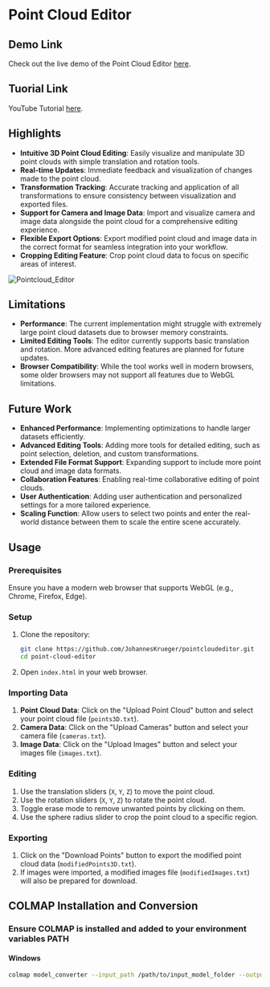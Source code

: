 # Point Cloud Editor

## Demo Link
Check out the live demo of the Point Cloud Editor [here](https://www.panoton.de/tools/pointcloud-editor/index.php).

## Tuorial Link
YouTube Tutorial [here](https://www.youtube.com/watch?v=A7QSRSUuIW4).

## Highlights
- **Intuitive 3D Point Cloud Editing**: Easily visualize and manipulate 3D point clouds with simple translation and rotation tools.
- **Real-time Updates**: Immediate feedback and visualization of changes made to the point cloud.
- **Transformation Tracking**: Accurate tracking and application of all transformations to ensure consistency between visualization and exported files.
- **Support for Camera and Image Data**: Import and visualize camera and image data alongside the point cloud for a comprehensive editing experience.
- **Flexible Export Options**: Export modified point cloud and image data in the correct format for seamless integration into your workflow.
- **Cropping Editing Feature**: Crop point cloud data to focus on specific areas of interest.

![Pointcloud_Editor](https://github.com/JohannesKrueger/pointcloudeditor/assets/68600106/a7a02c22-d1b3-43a2-88e9-abf0d415b232)

## Limitations
- **Performance**: The current implementation might struggle with extremely large point cloud datasets due to browser memory constraints.
- **Limited Editing Tools**: The editor currently supports basic translation and rotation. More advanced editing features are planned for future updates.
- **Browser Compatibility**: While the tool works well in modern browsers, some older browsers may not support all features due to WebGL limitations.

## Future Work
- **Enhanced Performance**: Implementing optimizations to handle larger datasets efficiently.
- **Advanced Editing Tools**: Adding more tools for detailed editing, such as point selection, deletion, and custom transformations.
- **Extended File Format Support**: Expanding support to include more point cloud and image data formats.
- **Collaboration Features**: Enabling real-time collaborative editing of point clouds.
- **User Authentication**: Adding user authentication and personalized settings for a more tailored experience.
- **Scaling Function**: Allow users to select two points and enter the real-world distance between them to scale the entire scene accurately.

## Usage

### Prerequisites
Ensure you have a modern web browser that supports WebGL (e.g., Chrome, Firefox, Edge).

### Setup
1. Clone the repository:
    ```bash
    git clone https://github.com/JohannesKrueger/pointcloudeditor.git
    cd point-cloud-editor
    ```

2. Open `index.html` in your web browser.

### Importing Data
1. **Point Cloud Data**: Click on the "Upload Point Cloud" button and select your point cloud file (`points3D.txt`).
2. **Camera Data**: Click on the "Upload Cameras" button and select your camera file (`cameras.txt`).
3. **Image Data**: Click on the "Upload Images" button and select your images file (`images.txt`).

### Editing
1. Use the translation sliders (`X`, `Y`, `Z`) to move the point cloud.
2. Use the rotation sliders (`X`, `Y`, `Z`) to rotate the point cloud.
3. Toggle erase mode to remove unwanted points by clicking on them.
4. Use the sphere radius slider to crop the point cloud to a specific region.

### Exporting
1. Click on the "Download Points" button to export the modified point cloud data (`modifiedPoints3D.txt`).
2. If images were imported, a modified images file (`modifiedImages.txt`) will also be prepared for download.

## COLMAP Installation and Conversion

### Ensure COLMAP is installed and added to your environment variables PATH

#### Windows
```bash
colmap model_converter --input_path /path/to/input_model_folder --output_path /path/to/output_model_folder --output_type TXT
